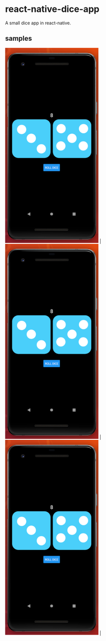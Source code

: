 # react-native-dice-app
A small dice app in react-native.

## samples
![alt text](https://github.com/mayuraitavadekar/react-native-dice-app/blob/master/first.png "Logo Title Text 1")
|![alt text](https://github.com/mayuraitavadekar/react-native-dice-app/blob/master/first.png "Logo Title Text 1")
|![alt text](https://github.com/mayuraitavadekar/react-native-dice-app/blob/master/first.png "Logo Title Text 1")
|
